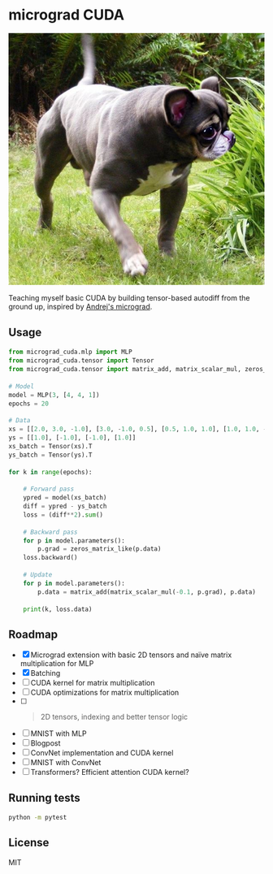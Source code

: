 # micrograd CUDA

![](front.jpg)

Teaching myself basic CUDA by building tensor-based autodiff from the ground up, inspired by [Andrej's micrograd](https://github.com/karpathy/micrograd/tree/master).

## Usage

```python
from micrograd_cuda.mlp import MLP
from micrograd_cuda.tensor import Tensor
from micrograd_cuda.tensor import matrix_add, matrix_scalar_mul, zeros_matrix_like

# Model
model = MLP(3, [4, 4, 1])
epochs = 20

# Data
xs = [[2.0, 3.0, -1.0], [3.0, -1.0, 0.5], [0.5, 1.0, 1.0], [1.0, 1.0, -1.0]]
ys = [[1.0], [-1.0], [-1.0], [1.0]]
xs_batch = Tensor(xs).T
ys_batch = Tensor(ys).T

for k in range(epochs):

    # Forward pass
    ypred = model(xs_batch)
    diff = ypred - ys_batch
    loss = (diff**2).sum()

    # Backward pass
    for p in model.parameters():
        p.grad = zeros_matrix_like(p.data)
    loss.backward()

    # Update
    for p in model.parameters():
        p.data = matrix_add(matrix_scalar_mul(-0.1, p.grad), p.data)

    print(k, loss.data)
```

## Roadmap

- [x] Micrograd extension with basic 2D tensors and naïve matrix multiplication for MLP
- [x] Batching
- [ ] CUDA kernel for matrix multiplication
- [ ] CUDA optimizations for matrix multiplication
- [ ] >2D tensors, indexing and better tensor logic
- [ ] MNIST with MLP
- [ ] Blogpost
- [ ] ConvNet implementation and CUDA kernel
- [ ] MNIST with ConvNet
- [ ] Transformers? Efficient attention CUDA kernel?

## Running tests

```bash
python -m pytest
```

## License

MIT
